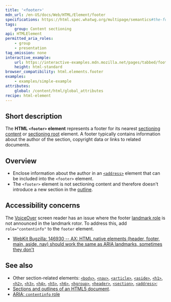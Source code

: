```yaml
---
title: '<footer>'
mdn_url: /en-US/docs/Web/HTML/Element/footer
specifications: https://html.spec.whatwg.org/multipage/semantics#the-footer-element
tags:
    group: Content sectioning
api: HTMLElement
permitted_aria_roles:
    - group
    - presentation
tag_omission: none
interactive_example:
    url: https://interactive-examples.mdn.mozilla.net/pages/tabbed/footer.html
    height: html-standard
browser_compatibility: html.elements.footer
examples:
    - examples/simple-example
attributes:
    global: /content/html/global_attributes
recipe: html-element
---
```


## Short description

The **HTML `<footer>` element** represents a footer for its nearest
[sectioning content](/en-US/docs/Web/Guide/HTML/Sections_and_Outlines_of_an_HTML5_document#Defining_sections)
or [sectioning root](/en-US/docs/Web/Guide/HTML/Sections_and_Outlines_of_an_HTML5_document#Sectioning_roots)
element. A footer typically contains information about the author of the
section, copyright data or links to related documents.

## Overview

- Enclose information about the author in an
  [`<address>`](/en-US/docs/Web/HTML/Element/address)
  element that can be included into the `<footer>` element.
- The `<footer>` element is not sectioning content and therefore
  doesn't introduce a new section in the
  [outline](/en-US/docs/Sections_and_Outlines_of_an_HTML5_document).

## Accessibility concerns

The [VoiceOver](https://help.apple.com/voiceover/info/guide/) screen
reader has an issue where the footer [landmark
role](/en-US/docs/Learn/Accessibility/WAI-ARIA_basics#SignpostsLandmarks)
is not announced in the landmark rotor. To address this, add
`role="contentinfo"` to the `footer` element.

- [WebKit Bugzilla: 146930 -- AX: HTML native elements (header,
  footer, main, aside, nav) should work the same as ARIA landmarks,
  sometimes they don't](https://bugs.webkit.org/show_bug.cgi?id=146930)

## See also

- Other section-related elements:
  [`<body>`](/en-US/docs/Web/HTML/Element/body),
  [`<nav>`](/en-US/docs/Web/HTML/Element/nav),
  [`<article>`](/en-US/docs/Web/HTML/Element/article),
  [`<aside>`](/en-US/docs/Web/HTML/Element/aside),
  [`<h1>`](/en-US/docs/Web/HTML/Element/h1),
  [`<h2>`](/en-US/docs/Web/HTML/Element/h2),
  [`<h3>`](/en-US/docs/Web/HTML/Element/h3),
  [`<h4>`](/en-US/docs/Web/HTML/Element/h4),
  [`<h5>`](/en-US/docs/Web/HTML/Element/h5),
  [`<h6>`](/en-US/docs/Web/HTML/Element/h6),
  [`<hgroup>`](/en-US/docs/Web/HTML/Element/hgroup),
  [`<header>`](/en-US/docs/Web/HTML/Element/header),
  [`<section>`](/en-US/docs/Web/HTML/Element/section),
  [`<address>`](/en-US/docs/Web/HTML/Element/address);
- [Sections and outlines of an HTML5 document](/en-US/docs/Web/Guide/HTML/Sections_and_Outlines_of_an_HTML5_document).
- [ARIA: `contentinfo` role](/en-US/docs/Web/Accessibility/ARIA/Roles/Contentinfo_role)
